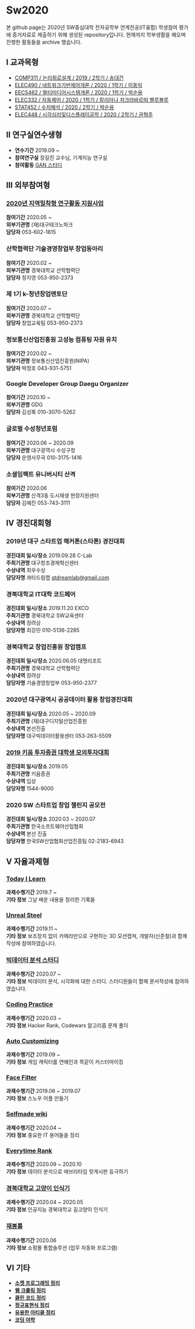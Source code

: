 # Sw2020
본 github page는 2020년 SW중심대학 전자공학부 연계전공(IT융합) 학생참여 평가에 증거자료로 제출하기 위해 생성된 repository입니다. 현재까지 학부생활을 해오며 진행한 활동들을 archive 했습니다.

## Ⅰ 교과목형
- [COMP311 / 논리회로설계 / 2019 / 2학기 / 송대건](Subject/COMP311/README.md)   
- [ELEC490 / 네트워크기반제어개론 / 2020 / 1학기 / 이동익](Subject/ELEC490/README.md)     
- [EECS462 / 멀티미디어시스템개론 / 2020 / 1학기 / 박순용](Subject/EECS462/README.md)   
- [ELEC332 / 자동제어 / 2020 / 1학기 / 칼리아나 차크라바르띠 벨루볼루](Subject/ELEC332/README.md)    
- [STAT452 / 수치해석 / 2020 / 2학기 / 박순용](Subject/STAT452/README.md)   
- [ELEC448 / 시각심리및디스플레이공학 / 2020 / 2학기 / 권혁주](Subject/ELEC448/README.md)   

## Ⅱ 연구실연수생형  
- **연수기간** 2019.09 ~
- **참여연구실** 장길진 교수님, 기계지능 연구실
- **참여활동** [GAN 스터디](Lab/GAN%20Study/README.md)   

## Ⅲ 외부참여형
### [2020년 지역밀착형 연구활동 지원사업](Activity/01/README.md)   
**참여기간** 2020.05 ~  
**외부기관명** (재)대구테크노파크  
**담당자** 053-602-1815  
### 산학협력단 기술경영창업부 창업동아리
**참여기간** 2020.02 ~   
**외부기관명** 경북대학교 산학협력단  
**담당자** 정지영 053-950-2373   
### 제 1기 k-청년창업멘토단
**참여기간** 2020.07 ~   
**외부기관명** 경북대학교 산학협력단  
**담당자** 창업교육팀 053-950-2373   
### 정보통신산업진흥원 고성능 컴퓨팅 자원 유치
**참여기간** 2020.02 ~  
**외부기관명** 정보통신산업진흥원(NIPA)  
**담당자** 박정호 043-931-5751  
### Google Developer Group Daegu Organizer
**참여기간** 2020.10 ~  
**외부기관명** GDG  
**담당자** 김성록 010-3070-5262  
### 글로벌 수성청년포럼
**참여기간** 2020.06 ~ 2020.09  
**외부기관명** 대구광역시 수성구청   
**담당자** 운영사무국 010-3175-1416  
### 소셜임팩트 유니버시티 산격
**참여기간** 2020.06  
**외부기관명** 산격3동 도시재생 현장지원센터  
**담당자** 김예진 053-743-3111  

## Ⅳ 경진대회형
### 2019년 대구 스타트업 해커톤(스타톤) 경진대회
**경진대회 일시/장소** 2019.09.28 C-Lab  
**주최기관명** 대구창조경제혁신센터  
**수상내역** 최우수상  
**담당자명** 콰타드림랩 qtdreamlab@gmail.com  
### 경북대학교 IT대학 코드페어
**경진대회 일시/장소** 2019.11.20 EXCO  
**주최기관명** 경북대학교 SW교육센터  
**수상내역** 장려상  
**담당자명** 최강민 010-5136-2285  
### 경북대학교 창업진흥원 창업캠프
**경진대회 일시/장소** 2020.06.05 대명리조트  
**주최기관명** 경북대학교 산학협력단  
**수상내역** 장려상  
**담당자명** 기술경영창업부 053-950-2377  
### 2020년 대구광역시 공공데이터 활용 창업경진대회
**경진대회 일시/장소** 2020.05 ~ 2020.09  
**주최기관명** (재)대구디지털산업진흥원  
**수상내역** 본선진출  
**담당자명** 대구빅데이터활용센터 053-263-5509  
### [2019 키움 투자증권 대학생 모의투자대회](contest/kium/README.md)   
**경진대회 일시/장소** 2019.05  
**주최기관명** 키움증권  
**수상내역** 입상  
**담당자명** 1544-9000  
### 2020 SW 스타트업 창업 챌린지 공모전
**경진대회 일시/장소** 2020.03 ~ 2020.07  
**주최기관명** 한국소프트웨어산업협회  
**수상내역** 본선 진출  
**담당자명** 한국SW산업협회산업진흥팀 02-2183-6943  
## Ⅴ 자율과제형
### [Today I Learn](https://github.com/CasselKim/TIL)   
**과제수행기간** 2019.7 ~  
**기타 정보** 그날 배운 내용을 정리한 기록들  
### [Unreal Steel](https://github.com/HP-DEVGRU/UnrealSteel)   
**과제수행기간** 2019.11 ~  
**기타 정보** 보조장치 없이 카메라만으로 구현하는 3D 모션캡쳐, 개발자(신준철)과 함께 작성에 참여하였습니다.  
### [빅데이터 분석 스터디](https://github.com/haedal-with-knu/HaedalDataCenter)   
**과제수행기간** 2020.07 ~  
**기타 정보** 빅데이터 분석, 시각화에 대한 스터디. 스터디원들이 함께 문서작성에 참여하였습니다.  
### [Coding Practice](https://github.com/CasselKim/CodingPractice)   
**과제수행기간** 2020.03 ~  
**기타 정보** Hacker Rank, Codewars 알고리즘 문제 풀이  
### [Auto Customizing](https://github.com/CasselKim/AutoCustomizing)   
**과제수행기간** 2019.09 ~  
**기타 정보** 게임 캐릭터를 연예인과 똑같이 커스터마이징  
### [Face Filter](https://github.com/CasselKim/FaceFilter)   
**과제수행기간** 2019.06 ~ 2019.07  
**기타 정보** 스노우 어플 만들기  
### [Selfmade wiki](https://github.com/CasselKim/selfmade_wiki)   
**과제수행기간** 2020.04 ~  
**기타 정보** 중요한 IT 용어들을 정리  
### [Everytime Rank](https://github.com/CasselKim/EverytimeRank)   
**과제수행기간** 2020.09 ~ 2020.10  
**기타 정보** 데이터 분석으로 에브리타임 핫게시판 등극하기  
### [경북대학교 고양이 인식기]()   
**과제수행기간** 2020.04 ~ 2020.05  
**기타 정보** 인공지능  경북대학교 길고양이 인식기  
### [재봉틀](Projects/Jaebongteul/README.md)   
**과제수행기간** 2020.06  
**기타 정보** 쇼핑몰 통합솔루션 (업무 자동화 프로그램)  
## Ⅵ 기타
- [**소켓 프로그래밍 정리**](etc/socket/README.md)   
- [**웹 크롤링 정리**](etc/crawling/README.md)   
- [**클린 코드 정리**](etc/cleancode/README.md)    
- [**정규표현식 정리**](etc/re/README.md)   
- [**유용한 아티클 정리**](https://github.com/CasselKim/UsefulArticles)   
- [**코딩 야학**](https://github.com/CasselKim/codingyahac)   

